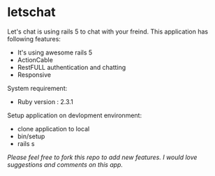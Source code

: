 # letschat

Let's chat is using rails 5 to chat with your freind. 
This application has following features:
* It's using awesome rails 5
* ActionCable
* RestFULL authentication and chatting  
* Responsive

System requirement:

* Ruby version : 2.3.1

Setup application on devlopment environment:

* clone application to local
* bin/setup
* rails s

<i> Please feel free to fork this repo to add new features. I would love suggestions and comments on this app. </i>
